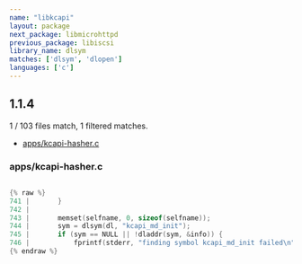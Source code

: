 ```yaml
---
name: "libkcapi"
layout: package
next_package: libmicrohttpd
previous_package: libiscsi
library_name: dlsym
matches: ['dlsym', 'dlopen']
languages: ['c']
---
```

## 1.1.4
1 / 103 files match, 1 filtered matches.

 - [apps/kcapi-hasher.c](#appskcapi-hasherc)

### apps/kcapi-hasher.c

```c

{% raw %}
741 | 		}
742 | 
743 | 		memset(selfname, 0, sizeof(selfname));
744 | 		sym = dlsym(dl, "kcapi_md_init");
745 | 		if (sym == NULL || !dladdr(sym, &info)) {
746 | 			fprintf(stderr, "finding symbol kcapi_md_init failed\n");
{% endraw %}

```